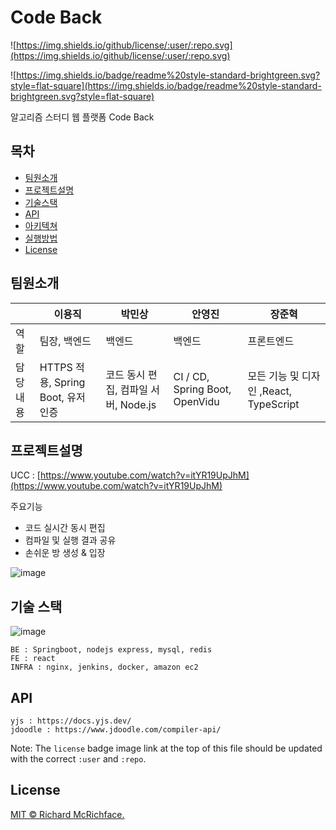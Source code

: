 # **Code Back**

![https://img.shields.io/github/license/:user/:repo.svg](https://img.shields.io/github/license/:user/:repo.svg)

![https://img.shields.io/badge/readme%20style-standard-brightgreen.svg?style=flat-square](https://img.shields.io/badge/readme%20style-standard-brightgreen.svg?style=flat-square)

알고리즘 스터디 웹 플랫폼 Code Back

## **목차**

- [팀원소개](https://www.notion.so/readme-9d82e331abc641ae840f93f38f892da1)
- [프로젝트설명](https://www.notion.so/readme-9d82e331abc641ae840f93f38f892da1)
- [기술스택](https://www.notion.so/readme-9d82e331abc641ae840f93f38f892da1)
- [API](https://www.notion.so/readme-9d82e331abc641ae840f93f38f892da1)
- [아키텍쳐](https://www.notion.so/readme-9d82e331abc641ae840f93f38f892da1)
- [실행방법](https://www.notion.so/readme-9d82e331abc641ae840f93f38f892da1)
- [License](https://www.notion.so/readme-9d82e331abc641ae840f93f38f892da1)

## **팀원소개**

|  | 이용직 | 박민상 | 안영진 | 장준혁 |
| --- | --- | --- | --- | --- |
| 역할 | 팀장, 백엔드 | 백엔드 | 백엔드 | 프론트엔드 |
| 담당내용 | HTTPS 적용, Spring Boot, 유저 인증 | 코드 동시 편집, 컴파일 서버, Node.js | CI / CD, Spring Boot, OpenVidu | 모든 기능 및 디자인 ,React, TypeScript |

## **프로젝트설명**

UCC : [https://www.youtube.com/watch?v=itYR19UpJhM](https://www.youtube.com/watch?v=itYR19UpJhM)

주요기능

- 코드 실시간 동시 편집
- 컴파일 및 실행 결과 공유
- 손쉬운 방 생성 & 입장

![image](/uploads/3e5ba5a4c1ec2980d4d9861ea8c7ccbf/image.png)

## **기술 스택**

![image](/uploads/1eae3a032e2b45e8dbe2e2cbdc078a83/image.png)

```
BE : Springboot, nodejs express, mysql, redis
FE : react
INFRA : nginx, jenkins, docker, amazon ec2
```

## **API**

```
yjs : https://docs.yjs.dev/
jdoodle : https://www.jdoodle.com/compiler-api/
```

Note: The `license` badge image link at the top of this file should be updated with the correct `:user` and `:repo`.

## **License**

[MIT © Richard McRichface.](https://www.notion.so/LICENSE)
